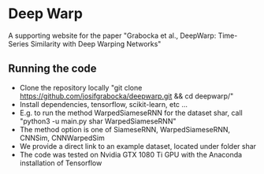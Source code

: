 # Deep Warp

A supporting website for the paper "Grabocka et al., DeepWarp: Time-Series Similarity with Deep Warping Networks"

## Running the code

* Clone the repository locally "git clone https://github.com/josifgrabocka/deepwarp.git && cd deepwarp/"
* Install dependencies, tensorflow, scikit-learn, etc ...
* E.g. to run the method WarpedSiameseRNN for the dataset shar, call "python3 -u main.py shar WarpedSiameseRNN"
* The method option is one of SiameseRNN, WarpedSiameseRNN, CNNSim, CNNWarpedSim
* We provide a direct link to an example dataset, located under folder shar
* The code was tested on Nvidia GTX 1080 Ti GPU with the Anaconda installation of Tensorflow
